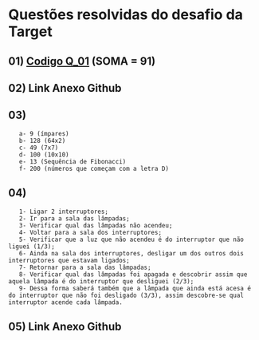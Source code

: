 # Questões resolvidas do desafio da Target

## 01) [Codigo Q_01](https://github.com/PessOak/Target_Test/blob/main/target_test_Q01.py) (SOMA = 91) 

## 02) Link Anexo Github

## 03) 
       a- 9 (ímpares)
       b- 128 (64x2)
       c- 49 (7x7)
       d- 100 (10x10)
       e- 13 (Sequência de Fibonacci)
       f- 200 (números que começam com a letra D)

## 04) 
       1- Ligar 2 interruptores;
       2- Ir para a sala das lâmpadas;
       3- Verificar qual das lâmpadas não acendeu;
       4- Voltar para a sala dos interruptores;
       5- Verificar que a luz que não acendeu é do interruptor que não liguei (1/3);
       6- Ainda na sala dos interruptores, desligar um dos outros dois interruptores que estavam ligados;
       7- Retornar para a sala das lâmpadas;
       8- Verificar qual das lâmpadas foi apagada e descobrir assim que aquela lâmpada é do interruptor que desliguei (2/3);
       9- Dessa forma saberá também que a lâmpada que ainda está acesa é do interruptor que não foi desligado (3/3), assim descobre-se qual interruptor acende cada lâmpada.

## 05) Link Anexo Github
